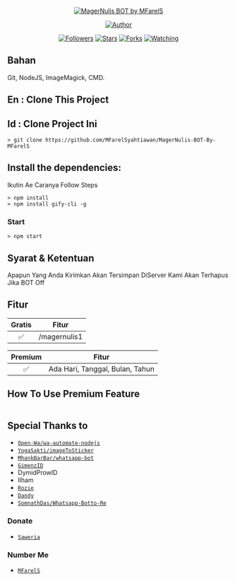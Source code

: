 <p align="center">
<a href="#"><img title="MagerNulis BOT by MFarelS" src="https://img.shields.io/badge/Whatsapp Bot-green?colorA=%23ff0000&colorB=%23017e40&style=for-the-badge"></a>
</p>
<p align="center">
<a href="https://github.com/mfarelsyahtiawan"><img title="Author" src="https://img.shields.io/badge/Author-mfarelsyahtiawan-red.svg?style=for-the-badge&logo=github"></a>
</p>
<p align="center">
<a href="https://github.com/mfarelsyahtiawan/followers"><img title="Followers" src="https://img.shields.io/github/followers/mfarelsyahtiawan?color=blue&style=flat-square"></a>
<a href="https://github.com/mfarelsyahtiawan/MagerNulis-BOT-By-MFarelS/stargazers/"><img title="Stars" src="https://img.shields.io/github/stars/mfarelsyahtiawan/MagerNulis-BOT-By-MFarelS?color=red&style=flat-square"></a>
<a href="https://github.com/mfarelsyahtiawan/MagerNulis-BOT-By-MFarelS/network/members"><img title="Forks" src="https://img.shields.io/github/forks/mfarelsyahtiawan/MagerNulis-BOT-By-MFarelS?color=red&style=flat-square"></a>
<a href="https://github.com/mfarelsyahtiawan/MagerNulis-BOT-By-MFarelS/watchers"><img title="Watching" src="https://img.shields.io/github/watchers/mfarelsyahtiawan/MagerNulis-BOT-By-MFarelS?label=Watchers&color=blue&style=flat-square"></a>
</p>

## Bahan
Git, NodeJS, ImageMagick, CMD.

## En : Clone This Project
## Id : Clone Project Ini

```Ex :
> git clone https://github.com/MFarelSyahtiawan/MagerNulis-BOT-By-MFarelS
```

## Install the dependencies:
Ikutin Ae Caranya
Follow Steps

```Install Module
> npm install
> npm install gify-cli -g
```

### Start
```Start
> npm start
```

## Syarat & Ketentuan
Apapun Yang Anda Kirimkan Akan Tersimpan DiServer Kami
Akan Terhapus Jika BOT Off

## Fitur

| Gratis |                Fitur           |
| :-----------: | :--------------------------------: |
|       ✅       | /magernulis1          |

| Premium  |              Fitur                |
| :------------: | :---------------------------------------------: |
|       ✅        |   Ada Hari, Tanggal, Bulan, Tahun            |


## How To Use Premium Feature
```Donate Me Min Rp100.000 And Chat Me wa.me/6281219087237
```

## Special Thanks to
* [`Open-Wa/wa-automate-nodejs`](https://github.com/open-wa/wa-automate-nodejs)
* [`YogaSakti/imageToSticker`](https://github.com/YogaSakti/imageToSticker) 
* [`MhankBarBar/whatsapp-bot`](https://github.com/MhankBarBar/whatsapp-bot) 
* [`GimenzID`](https://github.com/Gimenz)
* DymidProwID
* Ilham
* [`Rozie`](https://instagram.com/_rooziee)
* [`Dandy`](https://github.com/dandyraka)
* [`SomnathDas/Whatsapp-Botto-Re`](https://github.com/SomnathDas/Whatsapp-Botto-Re)

### Donate
* [`Saweria`](https://saweria.co/donate/mfarels)

### Number Me
* [`MFarelS`](https://wa.me/6281219087237)
